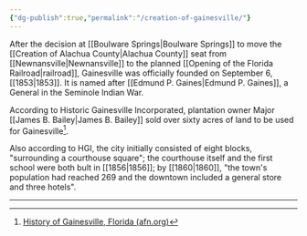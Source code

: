```yaml
---
{"dg-publish":true,"permalink":"/creation-of-gainesville/"}
---
```



After the decision at [[Boulware Springs\|Boulware Springs]] to move the [[Creation of Alachua County\|Alachua County]] seat from [[Newnansville\|Newnansville]] to the planned [[Opening of the Florida Railroad\|railroad]], Gainesville was officially founded on September 6, [[1853\|1853]]. It is named after [[Edmund P. Gaines\|Edmund P. Gaines]], a General in the Seminole Indian War. 

According to Historic Gainesville Incorporated, plantation owner Major [[James B. Bailey\|James B. Bailey]] sold over sixty acres of land to be used for Gainesville[^1]. 

Also according to HGI, the city initially consisted of eight blocks, "surrounding a courthouse square"; the courthouse itself and the first school were both bult in [[1856\|1856]]; by [[1860\|1860]], "the town's population had reached 269 and the downtown included a general store and three hotels". 

---
[^1]: [History of Gainesville, Florida (afn.org)](http://www.afn.org/~hgi/gnvhistory.html)